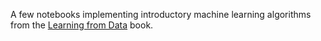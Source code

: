 A few notebooks implementing introductory machine learning algorithms from the [Learning from Data](http://amlbook.com/) book.
